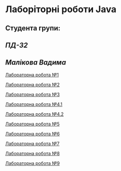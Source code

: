 # Лаборіторні роботи Java
## Студента групи:
## *ПД-32*
## *Малікова Вадима*

[Лабораторна робота №1]()

[Лабораторна робота №2]()

[Лабораторна робота №3]()

[Лабораторна робота №4.1]()

[Лабораторна робота №4.2]()

[Лабораторна робота №5]()

[Лабораторна робота №6]()

[Лабораторна робота №7]()

[Лабораторна робота №8]()

[Лабораторна робота №9]()


